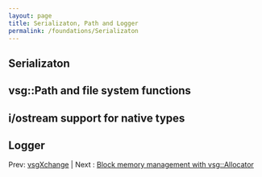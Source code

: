 ```yaml
---
layout: page
title: Serializaton, Path and Logger
permalink: /foundations/Serializaton
---
```


## Serializaton

## vsg::Path and file system functions

## i/ostream support for native types

## Logger

Prev: [vsgXchange](vsgXchange.md) | Next : [Block memory management with vsg::Allocator](../2_Foundations/Allocator.md)

